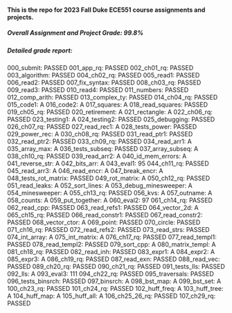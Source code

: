 #### This is the repo for 2023 Fall Duke ECE551 course assignments and projects. 

##### Overall Assignment and Project Grade: 99.8%

##### Detailed grade report: 
000_submit: PASSED
001_app_rq: PASSED
002_ch01_rq: PASSED
003_algorithm: PASSED
004_ch02_rq: PASSED
005_read1: PASSED
006_read2: PASSED
007_fix_syntax: PASSED
008_ch03_rq: PASSED
009_read3: PASSED
010_read4: PASSED
011_numbers: PASSED
012_comp_arith: PASSED
013_complex_ty: PASSED
014_ch04_rq: PASSED
015_code1: A
016_code2: A
017_squares: A
018_read_squares: PASSED
019_ch05_rq: PASSED
020_retirement: A
021_rectangle: A
022_ch06_rq: PASSED
023_testing1: A
024_testing2: PASSED
025_debugging: PASSED
026_ch07_rq: PASSED
027_read_rec1: A
028_tests_power: PASSED
029_power_rec: A
030_ch08_rq: PASSED
031_read_ptr1: PASSED
032_read_ptr2: PASSED
033_ch09_rq: PASSED
034_read_arr1: A
035_array_max: A
036_tests_subseq: PASSED
037_array_subseq: A
038_ch10_rq: PASSED
039_read_arr2: A
040_id_mem_errors: A
041_reverse_str: A
042_bits_arr: A
043_eval1: 95
044_ch11_rq: PASSED
045_read_arr3: A
046_read_encr: A
047_break_encr: A
048_tests_rot_matrix: PASSED
049_rot_matrix: A
050_ch12_rq: PASSED
051_read_leaks: A
052_sort_lines: A
053_debug_minesweeper: A
054_minesweeper: A
055_ch13_rq: PASSED
056_kvs: A
057_outname: A
058_counts: A
059_put_together: A
060_eval2: 97
061_ch14_rq: PASSED
062_read_cpp: PASSED
063_read_refs1: PASSED
064_vector_2d: A
065_ch15_rq: PASSED
066_read_constr1: PASSED
067_read_constr2: PASSED
068_vector_ctor: A
069_point: PASSED
070_circle: PASSED
071_ch16_rq: PASSED
072_read_refs2: PASSED
073_read_strs: PASSED
074_int_array: A
075_int_matrix: A
076_ch17_rq: PASSED
077_read_templ1: PASSED
078_read_templ2: PASSED
079_sort_cpp: A
080_matrix_templ: A
081_ch18_rq: PASSED
082_read_inh: PASSED
083_expr1: A
084_expr2: A
085_expr3: A
086_ch19_rq: PASSED
087_read_exn: PASSED
088_read_vec: PASSED
089_ch20_rq: PASSED
090_ch21_rq: PASSED
091_tests_lls: PASSED
092_lls: A
093_eval3: 111
094_ch22_rq: PASSED
095_traversals: PASSED
096_tests_binsrch: PASSED
097_binsrch: A
098_bst_map: A
099_bst_set: A
100_ch23_rq: PASSED
101_ch24_rq: PASSED
102_huff_freq: A
103_huff_tree: A
104_huff_map: A
105_huff_all: A
106_ch25_26_rq: PASSED
107_ch29_rq: PASSED

